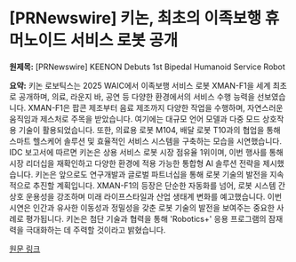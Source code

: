 # [PRNewswire] 키논, 최초의 이족보행 휴머노이드 서비스 로봇 공개

**원제목:** [PRNewswire] KEENON Debuts 1st Bipedal Humanoid Service Robot

**요약:** 키논 로보틱스는 2025 WAIC에서 이족보행 서비스 로봇 XMAN-F1을 세계 최초로 공개하며, 의료, 라운지 바, 공연 등 다양한 환경에서의 서비스 수행 능력을 선보였습니다.  XMAN-F1은 팝콘 제조부터 음료 제조까지 다양한 작업을 수행하며, 자연스러운 움직임과 제스처로 주목을 받았습니다.  여기에는 대규모 언어 모델과 다중 모드 상호작용 기술이 활용되었습니다.  또한, 의료용 로봇 M104, 배달 로봇 T10과의 협업을 통해 스마트 헬스케어 솔루션 및 효율적인 서비스 시스템을 구축하는 모습을 시연했습니다.  IDC 보고서에 따르면 키논은 상용 서비스 로봇 시장 점유율 1위이며, 이번 행사를 통해 시장 리더십을 재확인하고 다양한 환경에 적용 가능한 통합형 AI 솔루션 전략을 제시했습니다.  키논은 앞으로도 연구개발과 글로벌 파트너십을 통해 로봇 기술의 발전을 지속적으로 추진할 계획입니다.  XMAN-F1의 등장은 단순한 자동화를 넘어, 로봇 시스템 간 상호 운용성을 강조하며 미래 라이프스타일과 산업 생태계 변화를 예고했습니다.  이번 시연은 인간과 유사한 이동성과 정밀성을 갖춘 로봇 기술의 발전을 보여주는 중요한 사례로 평가됩니다.  키논은 첨단 기술과 협력을 통해 'Robotics+' 응용 프로그램의 잠재력을 극대화하는 데 주력할 것이라고 밝혔습니다.

[원문 링크](https://en.yna.co.kr/view/RPR20250726000900353?section=press-release/index)
